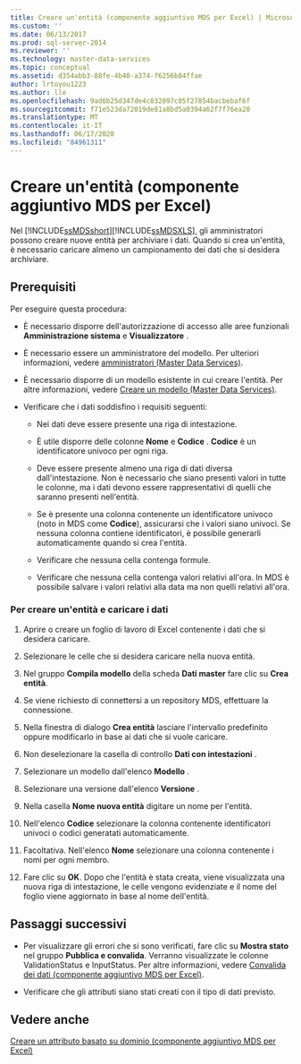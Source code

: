 ```yaml
---
title: Creare un'entità (componente aggiuntivo MDS per Excel) | Microsoft Docs
ms.custom: ''
ms.date: 06/13/2017
ms.prod: sql-server-2014
ms.reviewer: ''
ms.technology: master-data-services
ms.topic: conceptual
ms.assetid: d354abb3-88fe-4b40-a374-f6256b84ffae
author: lrtoyou1223
ms.author: lle
ms.openlocfilehash: 9ad6b25d347de4c832097c05f27854bacbebaf6f
ms.sourcegitcommit: f71e523da72019de81a8bd5a0394a62f7f76ea20
ms.translationtype: MT
ms.contentlocale: it-IT
ms.lasthandoff: 06/17/2020
ms.locfileid: "84961311"
---
```

# <a name="create-an-entity-mds-add-in-for-excel"></a>Creare un'entità (componente aggiuntivo MDS per Excel)
  Nel [!INCLUDE[ssMDSshort](../../includes/ssmdsshort-md.md)][!INCLUDE[ssMDSXLS](../../includes/ssmdsxls-md.md)], gli amministratori possono creare nuove entità per archiviare i dati. Quando si crea un'entità, è necessario caricare almeno un campionamento dei dati che si desidera archiviare.  
  
## <a name="prerequisites"></a>Prerequisiti  
 Per eseguire questa procedura:  
  
-   È necessario disporre dell'autorizzazione di accesso alle aree funzionali **Amministrazione sistema** e **Visualizzatore** .  
  
-   È necessario essere un amministratore del modello. Per ulteriori informazioni, vedere [amministratori &#40;Master Data Services&#41;](../administrators-master-data-services.md).  
  
-   È necessario disporre di un modello esistente in cui creare l'entità. Per altre informazioni, vedere [Creare un modello &#40;Master Data Services&#41;](../create-a-model-master-data-services.md).  
  
-   Verificare che i dati soddisfino i requisiti seguenti:  
  
    -   Nei dati deve essere presente una riga di intestazione.  
  
    -   È utile disporre delle colonne **Nome** e **Codice** . **Codice** è un identificatore univoco per ogni riga.  
  
    -   Deve essere presente almeno una riga di dati diversa dall'intestazione. Non è necessario che siano presenti valori in tutte le colonne, ma i dati devono essere rappresentativi di quelli che saranno presenti nell'entità.  
  
    -   Se è presente una colonna contenente un identificatore univoco (noto in MDS come **Codice**), assicurarsi che i valori siano univoci. Se nessuna colonna contiene identificatori, è possibile generarli automaticamente quando si crea l'entità.  
  
    -   Verificare che nessuna cella contenga formule.  
  
    -   Verificare che nessuna cella contenga valori relativi all'ora. In MDS è possibile salvare i valori relativi alla data ma non quelli relativi all'ora.  
  
### <a name="to-create-an-entity-and-load-data"></a>Per creare un'entità e caricare i dati  
  
1.  Aprire o creare un foglio di lavoro di Excel contenente i dati che si desidera caricare.  
  
2.  Selezionare le celle che si desidera caricare nella nuova entità.  
  
3.  Nel gruppo **Compila modello** della scheda **Dati master** fare clic su **Crea entità**.  
  
4.  Se viene richiesto di connettersi a un repository MDS, effettuare la connessione.  
  
5.  Nella finestra di dialogo **Crea entità** lasciare l'intervallo predefinito oppure modificarlo in base ai dati che si vuole caricare.  
  
6.  Non deselezionare la casella di controllo **Dati con intestazioni** .  
  
7.  Selezionare un modello dall'elenco **Modello** .  
  
8.  Selezionare una versione dall'elenco **Versione** .  
  
9. Nella casella **Nome nuova entità** digitare un nome per l'entità.  
  
10. Nell'elenco **Codice** selezionare la colonna contenente identificatori univoci o codici generatati automaticamente.  
  
11. Facoltativa. Nell'elenco **Nome** selezionare una colonna contenente i nomi per ogni membro.  
  
12. Fare clic su **OK**. Dopo che l'entità è stata creata, viene visualizzata una nuova riga di intestazione, le celle vengono evidenziate e il nome del foglio viene aggiornato in base al nome dell'entità.  
  
## <a name="next-steps"></a>Passaggi successivi  
  
-   Per visualizzare gli errori che si sono verificati, fare clic su **Mostra stato** nel gruppo **Pubblica e convalida**. Verranno visualizzate le colonne ValidationStatus e InputStatus. Per altre informazioni, vedere [Convalida dei dati &#40;componente aggiuntivo MDS per Excel&#41;](validating-data-mds-add-in-for-excel.md).  
  
-   Verificare che gli attributi siano stati creati con il tipo di dati previsto.  
  
## <a name="see-also"></a>Vedere anche  
 [Creare un attributo basato su dominio &#40;componente aggiuntivo MDS per Excel&#41;](create-a-domain-based-attribute-mds-add-in-for-excel.md)  
  
  
